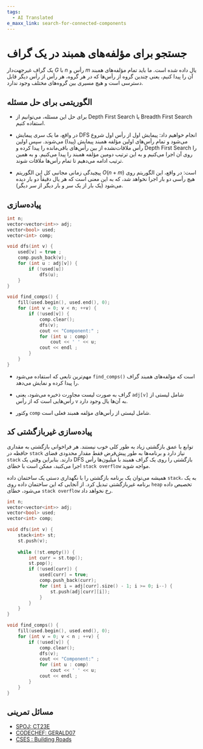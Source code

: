 ```yaml
---
tags:
  - AI Translated
e_maxx_link: search-for-connected-components
---
```


# جستجو برای مؤلفه‌های همبند در یک گراف

یک گراف غیرجهت‌دار $G$ با $n$ رأس و $m$ یال داده شده است. ما باید تمام مؤلفه‌های همبند آن را پیدا کنیم، یعنی چندین گروه از رأس‌ها که در هر گروه، هر رأس از رأس دیگر قابل دسترسی است و هیچ مسیری بین گروه‌های مختلف وجود ندارد.

## الگوریتمی برای حل مسئله

*   برای حل این مسئله، می‌توانیم از Depth First Search یا Breadth First Search استفاده کنیم.

*   در واقع، ما یک سری پیمایش DFS انجام خواهیم داد: پیمایش اول از رأس اول شروع می‌شود و تمام رأس‌های اولین مؤلفه همبند پیمایش (پیدا) می‌شوند. سپس اولین رأس ملاقات‌نشده از بین رأس‌های باقی‌مانده را پیدا کرده و Depth First Search را روی آن اجرا می‌کنیم و به این ترتیب دومین مؤلفه همبند را پیدا می‌کنیم. و به همین ترتیب ادامه می‌دهیم تا تمام رأس‌ها ملاقات شوند.

*   پیچیدگی زمانی مجانبی کل این الگوریتم $O(n + m)$ است: در واقع، این الگوریتم روی هیچ رأسی دو بار اجرا نخواهد شد، که به این معنی است که هر یال دقیقاً دو بار دیده می‌شود (یک بار از یک سر و بار دیگر از سر دیگر).

## پیاده‌سازی

``` cpp
int n;
vector<vector<int>> adj;
vector<bool> used;
vector<int> comp;

void dfs(int v) {
    used[v] = true ;
    comp.push_back(v);
    for (int u : adj[v]) {
        if (!used[u])
            dfs(u);
    }
}

void find_comps() {
    fill(used.begin(), used.end(), 0);
    for (int v = 0; v < n; ++v) {
        if (!used[v]) {
            comp.clear();
            dfs(v);
            cout << "Component:" ;
            for (int u : comp)
                cout << ' ' << u;
            cout << endl ;
        }
    }
}
```

*   مهم‌ترین تابعی که استفاده می‌شود `find_comps()` است که مؤلفه‌های همبند گراف را پیدا کرده و نمایش می‌دهد.

*   گراف به صورت لیست مجاورت ذخیره می‌شود، یعنی `adj[v]` شامل لیستی از رأس‌هایی است که از رأس `v` به آن‌ها یال وجود دارد.

*   وکتور `comp` شامل لیستی از رأس‌های مؤلفه همبند فعلی است.

## پیاده‌سازی غیربازگشتی کد

توابع با عمق بازگشتی زیاد به طور کلی خوب نیستند.
هر فراخوانی بازگشتی به مقداری حافظه در `stack` نیاز دارد و برنامه‌ها به طور پیش‌فرض فقط مقدار محدودی فضای `stack` دارند.
بنابراین وقتی یک DFS بازگشتی را روی یک گراف همبند با میلیون‌ها رأس اجرا می‌کنید، ممکن است با خطای `stack overflow` مواجه شوید.

همیشه می‌توان یک برنامه بازگشتی را با نگهداری دستی یک ساختمان داده `stack`، به یک برنامه غیربازگشتی تبدیل کرد.
از آنجایی که این ساختمان داده روی `heap` تخصیص داده می‌شود، خطای `stack overflow` رخ نخواهد داد.

```cpp
int n;
vector<vector<int>> adj;
vector<bool> used;
vector<int> comp;

void dfs(int v) {
    stack<int> st;
    st.push(v);
    
    while (!st.empty()) {
        int curr = st.top();
        st.pop();
        if (!used[curr]) {
            used[curr] = true;
            comp.push_back(curr);
            for (int i = adj[curr].size() - 1; i >= 0; i--) {
                st.push(adj[curr][i]);
            }
        }
    }
}

void find_comps() {
    fill(used.begin(), used.end(), 0);
    for (int v = 0; v < n ; ++v) {
        if (!used[v]) {
            comp.clear();
            dfs(v);
            cout << "Component:" ;
            for (int u : comp)
                cout << ' ' << u;
            cout << endl ;
        }
    }
}
```

## مسائل تمرینی
 - [SPOJ: CT23E](http://www.spoj.com/problems/CT23E/)
 - [CODECHEF: GERALD07](https://www.codechef.com/MARCH14/problems/GERALD07)
 - [CSES : Building Roads](https://cses.fi/problemset/task/1666)